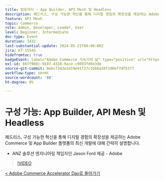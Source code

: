 ```yaml
---
title: 컴포저티 - App Builder, API Mesh 및 Headless
description: 헤드리스, 구성 가능한 혁신을 통해 디지털 경험의 확장성을 제공하는 Adobe Commerce 및 App Builder 플랫폼의 최신 개발에 대해 간략히 설명합니다. ANZ 솔루션 엔지니어링 책임자인 Jason Ford 제공 - Adobe
feature: API Mesh
topic: Commerce
role: Admin, Developer, Leader, User
level: Beginner, Intermediate
doc-type: Event
duration: 1432
last-substantial-update: 2024-05-21T00:00:00Z
jira: KT-15545
hidefromtoc: true
badgeEvent: label="Adobe Commerce 가속기의 날" type="positive" url="https://experienceleague.adobe.com/en/docs/events/apac-commerce-recordings/2024/overview"
exl-id: 66ff908c-9107-4318-9ace-c9893fd6e3de
source-git-commit: 0ebc7343e2d19e91f27c1bbba20f290ef7df5377
workflow-type: tm+mt
source-wordcount: '88'
ht-degree: 0%

---
```


# 구성 가능: App Builder, API Mesh 및 Headless

헤드리스, 구성 가능한 혁신을 통해 디지털 경험의 확장성을 제공하는 Adobe Commerce 및 App Builder 플랫폼의 최신 개발에 대해 간략히 설명합니다.

+ ANZ 솔루션 엔지니어링 책임자인 Jason Ford 제공 - Adobe

>[!VIDEO](https://video.tv.adobe.com/v/3429272/?learn=on)

[&lt; Adobe Commerce Accelerator Day로 돌아가기](./overview.md)
